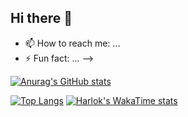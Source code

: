 ## Hi there 👋

- 📫 How to reach me: ...
- ⚡ Fun fact: ...
-->


[![Anurag's GitHub stats](https://github-readme-stats.vercel.app/api?username=just-sudo-it&show=reviews,prs_merged,prs_merged_percentage&show_icons=true&theme=tokyonight)](https://github.com/anuraghazra/github-readme-stats)

[![Top Langs](https://github-readme-stats.vercel.app/api/top-langs/?username=just-sudo-it&hide=HTML,CSS&layout=compact)](https://github.com/anuraghazra/github-readme-stats)
[![Harlok's WakaTime stats](https://github-readme-stats.vercel.app/api/wakatime?username=just-sudo-it)](https://github.com/anuraghazra/github-readme-stats)
